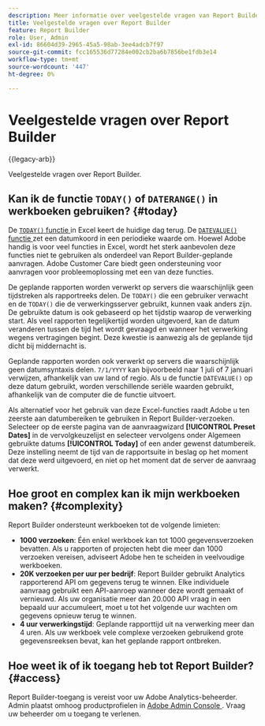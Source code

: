```yaml
---
description: Meer informatie over veelgestelde vragen van Report Builder.
title: Veelgestelde vragen over Report Builder
feature: Report Builder
role: User, Admin
exl-id: 86604d39-2965-45a5-98ab-3ee4adcb7f97
source-git-commit: fcc165536d77284e002cb2ba6b7856be1fdb3e14
workflow-type: tm+mt
source-wordcount: '447'
ht-degree: 0%

---
```


# Veelgestelde vragen over Report Builder

{{legacy-arb}}

Veelgestelde vragen over Report Builder.

## Kan ik de functie `TODAY()` of `DATERANGE()` in werkboeken gebruiken? {#today}

De [`TODAY()` functie ](https://support.microsoft.com/en-us/office/today-function-5eb3078d-a82c-4736-8930-2f51a028fdd9) in Excel keert de huidige dag terug. De [`DATEVALUE()` functie ](https://support.microsoft.com/en-us/office/datevalue-function-df8b07d4-7761-4a93-bc33-b7471bbff252) zet een datumkoord in een periodieke waarde om. Hoewel Adobe handig is voor veel functies in Excel, wordt het sterk aanbevolen deze functies niet te gebruiken als onderdeel van Report Builder-geplande aanvragen. Adobe Customer Care biedt geen ondersteuning voor aanvragen voor probleemoplossing met een van deze functies.

De geplande rapporten worden verwerkt op servers die waarschijnlijk geen tijdstreken als rapportreeks delen. De `TODAY()` die een gebruiker verwacht en de `TODAY()` die de verwerkingsserver gebruikt, kunnen vaak anders zijn. De gebruikte datum is ook gebaseerd op het tijdstip waarop de verwerking start. Als veel rapporten tegelijkertijd worden uitgevoerd, kan de datum veranderen tussen de tijd het wordt gevraagd en wanneer het verwerking wegens vertragingen begint. Deze kwestie is aanwezig als de geplande tijd dicht bij middernacht is.

Geplande rapporten worden ook verwerkt op servers die waarschijnlijk geen datumsyntaxis delen. `7/1/YYYY` kan bijvoorbeeld naar 1 juli of 7 januari verwijzen, afhankelijk van uw land of regio. Als u de functie `DATEVALUE()` op deze datum gebruikt, worden verschillende seriële waarden gebruikt, afhankelijk van de computer die de functie uitvoert.

Als alternatief voor het gebruik van deze Excel-functies raadt Adobe u ten zeerste aan datumbereiken te gebruiken in Report Builder-verzoeken. Selecteer op de eerste pagina van de aanvraagwizard **[!UICONTROL Preset Dates]** in de vervolgkeuzelijst en selecteer vervolgens onder Algemeen gebruikte datums **[!UICONTROL Today]** of een ander gewenst datumbereik. Deze instelling neemt de tijd van de rapportsuite in beslag op het moment dat deze werd uitgevoerd, en niet op het moment dat de server de aanvraag verwerkt.

## Hoe groot en complex kan ik mijn werkboeken maken? {#complexity}

Report Builder ondersteunt werkboeken tot de volgende limieten:

* **1000 verzoeken**: Één enkel werkboek kan tot 1000 gegevensverzoeken bevatten. Als u rapporten of projecten hebt die meer dan 1000 verzoeken vereisen, adviseert Adobe hen te scheiden in veelvoudige werkboeken.
* **20K verzoeken per uur per bedrijf**: Report Builder gebruikt Analytics rapporterend API om gegevens terug te winnen. Elke individuele aanvraag gebruikt een API-aanroep wanneer deze wordt gemaakt of vernieuwd. Als uw organisatie meer dan 20.000 API vraag in een bepaald uur accumuleert, moet u tot het volgende uur wachten om gegevens opnieuw terug te winnen.
* **4 uur verwerkingstijd**: Geplande rapporttijd uit na verwerking meer dan 4 uren. Als uw werkboek vele complexe verzoeken gebruikend grote gegevensreeksen bevat, kan het geplande rapport ontbreken.

## Hoe weet ik of ik toegang heb tot Report Builder? {#access}

Report Builder-toegang is vereist voor uw Adobe Analytics-beheerder. Admin plaatst omhoog productprofielen in [ Adobe Admin Console ](/help/admin/admin-console/home.md). Vraag uw beheerder om u toegang te verlenen.
